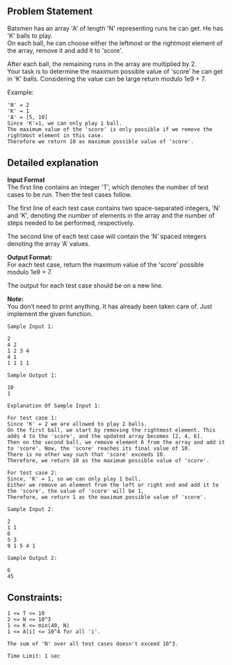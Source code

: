 Problem Statement
-

Batsmen has an array 'A' of length 'N' representing runs he can get. He has 'K' balls to play.
<br>
On each ball, he can choose either the leftmost or the rightmost element of the array, remove it and add it to 'score'.<br>

After each ball, the remaining runs in the array are multiplied by 2.
<br>Your task is to determine the maximum possible value of 'score' he can get in 'K' balls. Considering the value can be large return modulo 1e9 + 7.<br>

Example:
```
'N' = 2
'K' = 1
'A' = [5, 10]
Since 'K'=1, we can only play 1 ball.
The maximum value of the 'score' is only possible if we remove the rightmost element in this case.
Therefore we return 10 as maximum possible value of 'score'.
```

Detailed explanation<br>
-
**Input Format** <br>
The first line contains an integer 'T', which denotes the number of test cases to be run. Then the test cases follow.

The first line of each test case contains two space-separated integers, 'N' and 'K', denoting the number of elements in the array and the number of steps needed to be performed, respectively.

The second line of each test case will contain the ‘N’ spaced integers denoting the array ‘A’ values.

**Output Format:** <br>
For each test case, return the maximum value of the 'score' possible modulo 1e9 + 7.

The output for each test case should be on a new line.

**Note:** <br>
You don’t need to print anything. It has already been taken care of. Just implement the given function.

```
Sample Input 1:

2
4 2
1 2 3 4
4 1
1 1 1 1

Sample Output 1:

10
1

Explanation Of Sample Input 1:

For test case 1:
Since 'K' = 2 we are allowed to play 2 balls. 
On the first ball, we start by removing the rightmost element. This adds 4 to the 'score', and the updated array becomes [2, 4, 6].
Then on the second ball, we remove element 6 from the array and add it to 'score'. Now, the 'score' reaches its final value of 10.
There is no other way such that 'score' exceeds 10.
Therefore, we return 10 as the maximum possible value of 'score'.

For test case 2:
Since, 'K' = 1, so we can only play 1 ball.
Either we remove an element from the left or right end and add it to the 'score', the value of 'score' will be 1,
Therefore, we return 1 as the maximum possible value of 'score'.

Sample Input 2:

2
1 1
6
5 3
9 1 5 4 1

Sample Output 2:

6
45

```
Constraints:
-
```
1 <= T <= 10
2 <= N <= 10^3
1 <= K <= min(40, N)
1 <= A[i] <= 10^4 for all 'i'.

The sum of 'N' over all test cases doesn't exceed 10^3.

Time Limit: 1 sec
```
